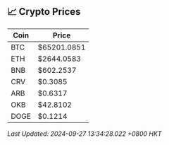 ## 📈 Crypto Prices

| Coin | Price |
| ---- | ----- |
| BTC | $65201.0851 |
| ETH | $2644.0583 |
| BNB | $602.2537 |
| CRV | $0.3085 |
| ARB | $0.6317 |
| OKB | $42.8102 |
| DOGE | $0.1214 |

_Last Updated: 2024-09-27 13:34:28.022 +0800 HKT_